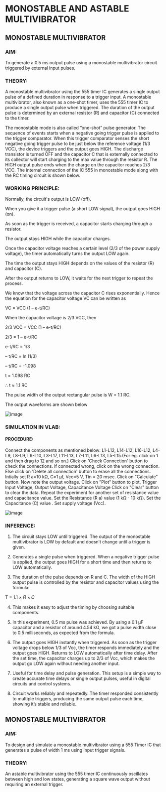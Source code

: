 # MONOSTABLE AND ASTABLE MULTIVIBRATOR
## MONOSTABLE MULTIVIBRATOR

### AIM:
To generate a 0.5 ms output pulse using a monostable multivibrator circuit triggered by external input pulses.

### THEORY:
A monostable multivibrator using the 555 timer IC generates a single output pulse of a defined duration in response to a trigger input. A monostable multivibrator, also known as a one-shot timer, uses the 555 timer IC to produce a single output pulse when triggered. The duration of the output pulse is determined by an external resistor (R) and capacitor (C) connected to the timer. 

The monostable mode is also called “one-shot” pulse generator. The sequence of events starts when a negative going trigger pulse is applied to the trigger comparator. When this trigger comparator senses the short negative going trigger pulse to be just below the reference voltage (1/3 VCC), the device triggers and the output goes HIGH.
The discharge transistor is turned OFF and the capacitor C that is externally connected to its collector will start charging to the max value through the resistor R. The HIGH output pulse ends when the charge on the capacitor reaches 2/3 VCC. The internal connection of the IC 555 in monostable mode along with the RC timing circuit is shown below.

### WORKING PRINCIPLE:

Normally, the circuit's output is LOW (off).

When you give it a trigger pulse (a short LOW signal), the output goes HIGH (on).

As soon as the trigger is received, a capacitor starts charging through a resistor.

The output stays HIGH while the capacitor charges.

Once the capacitor voltage reaches a certain level (2/3 of the power supply voltage), the timer automatically turns the output LOW again.

The time the output stays HIGH depends on the values of the resistor (R) and capacitor (C).

After the output returns to LOW, it waits for the next trigger to repeat the process.


We know that the voltage across the capacitor C rises exponentially. Hence the equation for the capacitor voltage VC can be written as

VC = VCC (1 – e-t/RC)

When the capacitor voltage is 2/3 VCC, then

2/3 VCC = VCC (1 – e-t/RC)

2/3 = 1 – e-t/RC

e-t/RC = 1/3

– t/RC = ln (1/3)

– t/RC = -1.098

t = 1.098 RC

∴ t ≈ 1.1 RC

The pulse width of the output rectangular pulse is W = 1.1 RC.


The output waveforms are shown below

![image](https://github.com/user-attachments/assets/76bad3dd-7510-4c5c-9e4c-29c427ea525d)



### SIMULATION IN VLAB:

#### PROCEDURE:
Connect the components as mentioned below: L1-L12, L14-L12, L16-L12, L4-L9, L8-L9, L9-L10, L3-L17, L11-L13, L7-L11, L6-L13, L5-L15.(For eg. click on 1 and then drag to 12 and so on.)
Click on 'Check Connection' button to check the connections.
If connected wrong, click on the wrong connection. Else click on 'Delete all connection' button to erase all the connections.
Intially set R a=10 kΩ, C=1 µf, Vcc=5 V, Tin = 20 msec.
Click on "Calculate" button.
Now note the output voltage.
Click on "Plot" button to plot, Trigger Input Voltage, Output Voltage, Capacitance Voltage
Click on "Clear" button to clear the data.
Repeat the experiment for another set of resistance value and capacitance value.
Set the Resistance (R a) value (1 kΩ - 10 kΩ).
Set the Capacitance (C) value .
Set supply voltage (Vcc).


![image](https://github.com/user-attachments/assets/dab08e60-6633-4803-a3e4-7bd7ec4b226d)




### INFERENCE:
1. The circuit stays LOW until triggered. The output of the monostable multivibrator is LOW by default and doesn’t change until a trigger is given.

2. Generates a single pulse when triggered. When a negative trigger pulse is applied, the output goes HIGH for a short time and then returns to LOW automatically.

3. The duration of the pulse depends on R and C. The width of the HIGH output pulse is controlled by the resistor and capacitor values using the formula:

T = 1.1 × 𝑅 × 𝐶

4. This makes it easy to adjust the timing by choosing suitable components.

5. In this experiment, 0.5 ms pulse was achieved. By using a 0.1 µF capacitor and a resistor of around 4.54 kΩ, we got a pulse width close to 0.5 milliseconds, as expected from the formula.

6. The output goes HIGH instantly when triggered. As soon as the trigger voltage drops below 1/3 of Vcc, the timer responds immediately and the output goes HIGH. Returns to LOW automatically after time delay. After the set time, the capacitor charges up to 2/3 of Vcc, which makes the output go LOW again without needing another input.

7. Useful for time delay and pulse generation. This setup is a simple way to create accurate time delays or single output pulses, useful in digital circuits and control systems.

8. Circuit works reliably and repeatedly. The timer responded consistently to multiple triggers, producing the same output pulse each time, showing it’s stable and reliable.



## MONOSTABLE MULTIVIBRATOR
### AIM:
To design and simulate a monostable multivibrator using a 555 Timer IC that generates a pulse of width 1 ms using input trigger signals.


### THEORY:
An astable multivibrator using the 555 timer IC continuously oscillates between high and low states, generating a square wave output without requiring an external trigger.

















